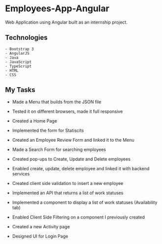 # Employees-App-Angular
Web Application using Angular built as an internship project.

## Technologies
    - Bootstrap 3
    - AngularJS
    - Java
    - JavaScript
    - TypeScript
    - HTML
    - CSS
    
## My Tasks

- Made a Menu that builds from the JSON file
- Tested it on different browsers, made it full responsive
- Created a Home Page
- Implemented the form for Statiscits
- Created an Employee Review Form and linked it to the Menu
- Made a Search Form for searching employees
- Created pop-ups to Create, Update and Delete employees
- Enabled create, update, delete employee and linked it with backend services
- Created client side validation to insert a new employee
- Implemented an API that returns a list of work statuses
- Implemented a component to display a list of work statuses (Availability tab)
- Enabled Client Side Filtering on a component I previously created
- Created a new Activity page

- Designed UI for Login Page
    
